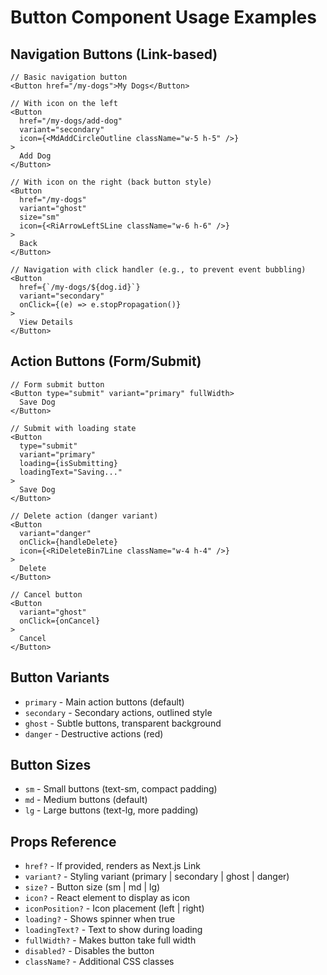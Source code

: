 # Button Component Usage Examples

## Navigation Buttons (Link-based)
```tsx
// Basic navigation button
<Button href="/my-dogs">My Dogs</Button>

// With icon on the left
<Button 
  href="/my-dogs/add-dog" 
  variant="secondary"
  icon={<MdAddCircleOutline className="w-5 h-5" />}
>
  Add Dog
</Button>

// With icon on the right (back button style)
<Button 
  href="/my-dogs" 
  variant="ghost" 
  size="sm"
  icon={<RiArrowLeftSLine className="w-6 h-6" />}
>
  Back
</Button>

// Navigation with click handler (e.g., to prevent event bubbling)
<Button 
  href={`/my-dogs/${dog.id}`}
  variant="secondary"
  onClick={(e) => e.stopPropagation()}
>
  View Details
</Button>
```

## Action Buttons (Form/Submit)
```tsx
// Form submit button
<Button type="submit" variant="primary" fullWidth>
  Save Dog
</Button>

// Submit with loading state
<Button 
  type="submit"
  variant="primary"
  loading={isSubmitting}
  loadingText="Saving..."
>
  Save Dog
</Button>

// Delete action (danger variant)
<Button 
  variant="danger" 
  onClick={handleDelete}
  icon={<RiDeleteBin7Line className="w-4 h-4" />}
>
  Delete
</Button>

// Cancel button
<Button 
  variant="ghost" 
  onClick={onCancel}
>
  Cancel
</Button>
```

## Button Variants
- `primary` - Main action buttons (default)
- `secondary` - Secondary actions, outlined style
- `ghost` - Subtle buttons, transparent background
- `danger` - Destructive actions (red)

## Button Sizes
- `sm` - Small buttons (text-sm, compact padding)
- `md` - Medium buttons (default)
- `lg` - Large buttons (text-lg, more padding)

## Props Reference
- `href?` - If provided, renders as Next.js Link
- `variant?` - Styling variant (primary | secondary | ghost | danger)
- `size?` - Button size (sm | md | lg)
- `icon?` - React element to display as icon
- `iconPosition?` - Icon placement (left | right)
- `loading?` - Shows spinner when true
- `loadingText?` - Text to show during loading
- `fullWidth?` - Makes button take full width
- `disabled?` - Disables the button
- `className?` - Additional CSS classes 